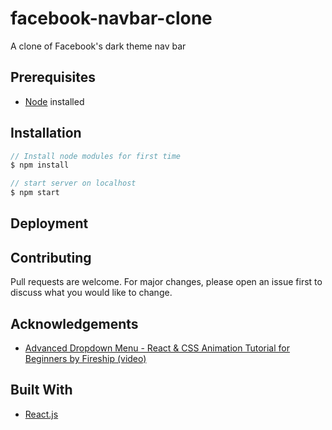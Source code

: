 # facebook-navbar-clone

A clone of Facebook's dark theme nav bar

## Prerequisites

- [Node](https://nodejs.org/en/) installed

## Installation

```javascript
// Install node modules for first time
$ npm install

// start server on localhost
$ npm start
```

## Deployment

## Contributing

Pull requests are welcome. For major changes, please open an issue first to discuss what you would like to change.

## Acknowledgements

- [Advanced Dropdown Menu - React & CSS Animation Tutorial for Beginners by Fireship (video)](https://youtu.be/IF6k0uZuypA)

## Built With

- [React.js](https://reactjs.org/)
